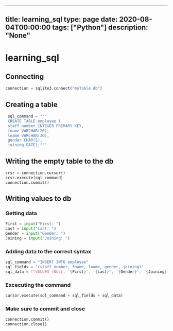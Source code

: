 
---
title: learning_sql
type: page
date: 2020-08-04T00:00:00
tags: ["Python"]
description: "None"
---


# learning_sql

## Connecting
```py
connection = sqlite3.connect("myTable.db")
```

## Creating a table
```py
 sql_command = """
 CREATE TABLE employee (
 staff_number INTEGER PRIMARY KEY,
 fname VARCHAR(20),
 lname VARCHAR(30),
 gender CHAR(1),
 joining DATE);"""
```

## Writing the empty table to the db
```py
crsr = connection.cursor()
crsr.execute(sql_command)
connection.commit()
```

## Writing values to db
### Getting data
```py
First = input("First: ")
Last = input("Last: ")
Gender = input("Gender: ")
Joining = input("Joining: ")
```
### Adding data to the correct syntax
```py
sql_command = "INSERT INTO employee"
sql_fields = "(staff_number, fname, lname, gender, joining)"
sql_data = f"VALUES (NULL, '{First}', '{Last}', '{Gender}', '{Joining}');"
```
### Excecuting the command
```py
cursor.execute(sql_command + sql_fields + sql_data)
```
### Make sure to commit and close
```py
connection.commit()
connection.close()
```

